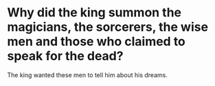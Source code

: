 # Why did the king summon the magicians, the sorcerers, the wise men and those who claimed to speak for the dead?

The king wanted these men to tell him about his dreams.
